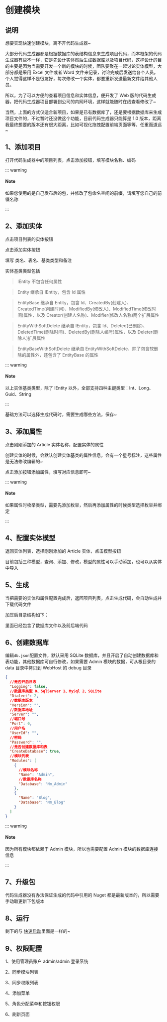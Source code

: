 # 创建模块

## 说明

想要实现快速创建模块，离不开代码生成器~

大部分代码生成器都是根据数据库的表结构信息来生成项目代码，而本框架的代码生成器有些不一样，它是先设计实体然后生成数据库以及项目代码，这样设计的目的主要是因为当需要开发一个新的模块的时候，团队要聚在一起讨论实体模型，大部分都是采用 Excel 文件或者 Word 文件来记录，讨论完成后发送给各个人员。个人觉得这样不是很友好，每次修改一个实体，都要重新发送最新文件给其他人员。

所以，为了可以方便的查看项目信息和实体信息，便开发了 Web 版的代码生成器，把代码生成器项目部署到公司的内网环境，这样就能随时在线查看修改了~

当然，上面的方式仅适合新项目，如果是已有数据库了，还是要根据数据库来生成项目文件的，不过暂时还没做这个功能，目前代码生成器只能算是 1.0 版本，距离我最终想要的版本还有很大距离，比如可视化拖拽配置前端页面等等，任重而道远~

## 1、添加项目

打开代码生成器中的项目列表，点击添加按钮，填写模块名称、编码

<nm-img id="20190918152255"/>

::: warning

#### Note

如果您使用的是自己发布后的包，并修改了包命名空间的前缀，请填写您自己的前缀名称

:::

## 2、添加实体

点击项目列表的实体按钮

<nm-img id="20190918152725"/>

点击添加实体按钮

<nm-img id="20190918152831"/>

填写 类名、表名、基类类型和备注

实体基类类型包括

> IEntity 不包含任何属性

> Entity 继承自 IEntity，包含 Id 属性

> EntityBase 继承自 Entity，包含 Id、CreatedBy(创建人)、CreatedTime(创建时间)、ModifiedBy(修改人)、ModifiedTime(修改时间)属性，以及 Creator(创建人名称)、Modifier(修改人名称)两个扩展属性

> EntityWithSoftDelete 继承自 IEntity，包含 Id、Deleted(已删除)、DeletedTime(删除时间)、DeletedBy(删除人编号)属性，以及 Deleter(删除人)扩展属性

> EntityBaseWithSoftDelete 继承自 EntityWithSoftDelete，除了包含软删除的属性外，还包含了 EntityBase 的属性

::: warning

#### Note

以上实体基类类型，除了 IEntity 以外，全部支持四种主键类型：Int、Long、Guid、String

:::

基础方法可以选择生成代码时，需要生成哪些方法，保存~

## 3、添加属性

点击刚刚添加的 Article 实体名称，配置实体的属性

<nm-img id="20190918154356"/>

创建实体的时候，会默认创建实体基类的属性信息，会有一个星号标注，这些属性是无法修改编辑的~

点击添加按钮添加属性，填写对应信息即可~

<nm-img id="20190918154625" />

::: warning

#### Note

如果属性时枚举类型，需要先添加枚举，然后再添加属性的时候类型选择枚举并绑定

:::

## 4、配置实体模型

返回实体列表，选择刚刚添加的 Article 实体，点击模型按钮

<nm-img id="20190918155141" />

目前包括三种模型，查询、添加、修改，模型的属性可以手动添加，也可以从实体中导入

<nm-img id="20190918155254" />

## 5、生成

当把需要的实体和属性配置完成后，返回项目列表，点击生成代码，会自动生成并下载代码文件

加压后目录结构如下：

<nm-img id="20190918155614" />

里面已经包含了数据库文件以及前后端代码

## 6、创建数据库

编辑`db.json`配置文件，默认采用 SQLite 数据库，并且开启了自动创建数据库和表功能，其他数据库可自行修改，如果需要 Admin 模块的数据，可从根目录的 data 目录中拷贝到 WebHost 的 debug 目录

```json
{
  //是否开启日志
  "Logging": false,
  //数据库类型 0、SqlServer 1、MySql 2、SQLite
  "Dialect": 2,
  //数据库版本
  "Version": "",
  //数据库地址
  "Server": "",
  //端口号
  "Port": 0,
  //用户名
  "UserId": "",
  //密码
  "Password": "",
  //是否创建数据库和表
  "CreateDatabase": true,
  //模块列表
  "Modules": [
    {
      //模块名称
      "Name": "Admin",
      //数据库名称
      "Database": "Nm_Admin"
    },
    {
      "Name": "Blog",
      "Database": "Nm_Blog"
    }
  ]
}
```

::: warning

#### Note

因为所有模块都依赖于 Admin 模块，所以也需要配置 Admin 模块的数据库连接信息

:::

## 7、升级包

代码生成器没有办法保证生成的代码中引用的 Nuget 都是最新版本的，所以需要手动取更新下包版本

## 8、运行

剩下的与 [快速启动](./GetingStart.html)里面是一样的~

## 9、权限配置

1、使用管理员账户 admin/admin 登录系统

2、同步模块列表

3、同步权限列表

4、添加菜单

5、角色分配菜单和按钮权限

6、刷新页面
